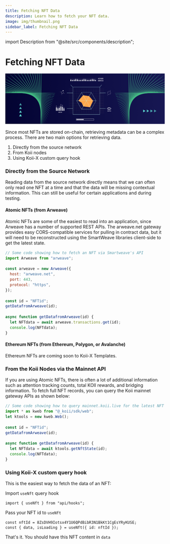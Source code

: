 ```yaml
---
title: Fetching NFT Data
description: Learn how to fetch your NFT data.
image: img/thumbnail.png
sidebar_label: Fetching NFT Data
---
```


import Description from "@site/src/components/description";

# Fetching NFT Data

![Banner](../img/Fetching_NFT_Data.png)

<Description
  text="Learn how to fetch your NFT data"
/>

Since most NFTs are stored on-chain, retrieving metadata can be a complex process. There are two main options for retrieving data.

1. Directly from the source network
2. From Koii nodes
3. Using Koii-X custom query hook

### Directly from the Source Network

Reading data from the source network directly means that we can often only read one NFT at a time and that the data will be missing contextual information. This can still be useful for certain applications and during testing.&#x20;

#### Atomic NFTs (from Arweave)

Atomic NFTs are some of the easiest to read into an application, since Arweave has a number of supported REST APIs. The arweave.net gateway provides easy CORS-compatible services for pulling in contract data, but it will need to be reconstructed using the SmartWeave libraries client-side to get the latest state.

```javascript
// Some code showing how to fetch an NFT via Smartweave's API
import Arweave from "arweave";

const arweave = new Arweave({
  host: "arweave.net",
  port: 443,
  protocol: "https",
});

const id = "NFTid";
getDatafromArweave(id);

async function getDatafromArweave(id) {
  let NFTdata = await arweave.transactions.get(id);
  console.log(NFTdata);
}
```

#### Ethereum NFTs (from Ethereum, Polygon, or Avalanche)

Ethereum NFTs are coming soon to Koii-X Templates.&#x20;

### From the Koii Nodes via the Mainnet API

If you are using Atomic NFTs, there is often a lot of additional information such as attention tracking counts, total KOII rewards, and bridging information. To fetch full NFT records, you can query the Koii mainnet gateway APIs as shown below:

```javascript
// Some code showing how to query mainnet.koii.live for the latest NFT states
import * as kweb from "@_koii/sdk/web";
let ktools = new kweb.Web();

const id = "NFTid";
getDatafromArweave(id);

async function getDatafromArweave(id) {
  let NFTdata = await ktools.getNftState(id);
  console.log(NFTdata);
}
```

### Using Koii-X custom query hook

This is the easiest way to fetch the data of an NFT:

Import `useNft` query hook

```
import { useNft } from "api/hooks";
```

Pass your NFT id to `useNft`

```
const nftId = 8ZsDVH9Iotsx4Y1U6QPdBibR3N1BkKt1CgEsYRyKUSE;
const { data, isLoading } = useNft({ id: nftId });
```

That's it. You should have this NFT content in `data`
